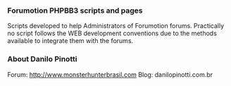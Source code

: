 ### Forumotion PHPBB3 scripts and pages
Scripts developed to help Administrators of Forumotion forums.
Practically no script follows the WEB development conventions due to the methods available to integrate them with the forums.

### About Danilo Pinotti
Forum: http://www.monsterhunterbrasil.com
Blog: danilopinotti.com.br


